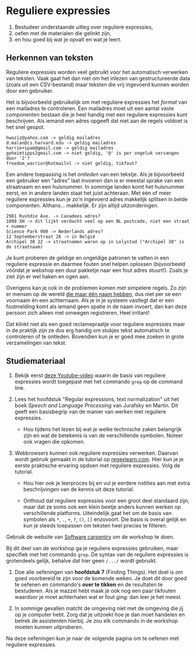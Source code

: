 # Reguliere expressies

1. Bestudeer onderstaande uitleg over reguliere expressies,
2. oefen met de materialen die gelinkt zijn,
2. en hou goed bij wat je opvalt en wat je leert.

## Herkennen van teksten

Reguliere expressies worden veel gebruikt voor het automatisch verwerken van teksten. Vaak gaat het dan niet om het inlezen van gestructureerde data (zoals uit een CSV-bestand) maar teksten die vrij ingevoerd kunnen worden door een gebruiker.

Het is bijvoorbeeld gebruikelijk om met reguliere expressies het *format* van een mailadres te controleren. Een mailadres moet uit een aantal vaste componenten bestaan die je heel handig met een reguliere expressies kunt beschrijven. Als iemand een adres opgeeft dat niet aan de regels voldoet is het snel gespot.

    hwaziz@yahoo.com -> geldig mailadres
    d.malan@cs.harvard.edu -> geldig mailadres
    harrie+spam@gmail.com -> geldig mailadres
    geheimtipps2gmail.com -> niet geldig, '@' is per ongeluk vervangen door '2'?
    freedom_warrior@hotmailnl -> niet geldig, tikfout?

Een andere toepassing is het *ontleden* van een tekstje. Als je bijvoorbeeld een gebruiker een "adres" laat invoeren dan is er meestal sprake van een straatnaam en een huisnummer. In sommige landen komt het huisnummer eerst, en in andere landen staat het juist achteraan. Met één of meer reguliere expressies kun je zo'n ingevoerd adres makkelijk splitsen in beide componenten. Althans... makkelijk. Er zijn altijd uitzonderingen.

    2981 Rushdie Ave. -> Canadees adres?
    1098 XH -> dit lijkt verdacht veel op een NL postcode, niet een straat + nummer
    Science Park 900 -> Nederlands adres?
    12 Septemberstraat 26 -> in België
    Archipel 30 22 -> straatnamen waren op in Lelystad ("Archipel 30" is de straatnaam)

Je kunt proberen de geldige en ongeldige patronen te vatten in een reguliere expressie en daarmee fouten snel helpen oplossen (bijvoorbeeld vóórdat je webshop een duur pakketje naar een fout adres stuurt!). Zoals je ziet zijn er wel haken en ogen aan.

Overigens kan je ook in de problemen komen met simpelere regels. Zo zijn er mensen op de wereld [die maar één naam hebben](https://scholar.google.com/citations?user=eGOkAUMAAAAJ&hl=nl&oi=ao), dus niet per se een voornaam én een achternaam. Als je in je systeem vastlegt dat er een foutmelding komt als iemand geen spatie in de naam invoert, dan kan deze persoon zich alleen met omwegen registreren. Heel irritant!

Dat klinkt niet als een goed reclamepraatje voor reguliere expressies maar in de praktijk zijn ze dus erg handig om stukjes tekst automatisch te controleren of te ontleden. Bovendien kun je er goed mee zoeken in grote verzamelingen van tekst.

## Studiemateriaal

1.  Bekijk eerst [deze Youtube-video](https://www.youtube.com/watch?v=yFRSpPwrJzQ) waarin de basis van reguliere expressies wordt toegepast met het commando `grep` op de command line.

1.  Lees het hoofdstuk "Regular expressions, text normalization" uit het boek _Speech and Language Processing_ van Jurafsky en Martin. Dit geeft een basisbegrip van de manier van werken met reguliere expressies.

    - Hou tijdens het lezen bij wat je welke technische zaken belangrijk zijn en wat de betekenis is van de verschillende symbolen. Noteer ook vragen die opkomen.

2.  Webbrowsers kunnen ook reguliere expressies verwerken. Daarvan wordt gebruik gemaakt in de tutorial op [regexlearn.com](https://regexlearn.com/learn/regex101). Hier kun je je eerste praktische ervaring opdoen met reguliere expressies. Volg de tutorial.

    - Hou hier ook je leerproces bij en vul je eerdere notities aan met extra beschrijvingen van de kennis uit deze tutorial.

    - Onthoud dat reguliere expressies voor een groot deel standaard zijn, maar dat ze soms ook een klein beetje anders kunnen werken op verschillende platforms. Uiteindelijk gaat het om de basis van symbolen als `*`, `.`, `+`, `?`, `()`, `[]` enzovoort. Die basis is overal gelijk en kun je steeds toepassen om teksten heel precies te filteren.

Gebruik de website van [Software carpentry](https://swcarpentry.github.io/shell-novice/) om de workshop te doen.

Bij dit deel van de workshop ga je reguliere expressies gebruiken, maar specifiek met het commando `grep`. De syntax van de reguliere expressies is grotendeels gelijk, behalve dat hier geen `/.../` wordt gebruikt.

1.  Doe alle oefeningen van **hoofdstuk 7** (Finding Things). Het doel is om goed voorbereid te zijn voor de komende weken. Je doet dit door goed te oefenen en commando's **over te tikken** en de resultaten te bestuderen. Als je mazzel hebt maak je ook nog een paar tikfouten waardoor je moet achterhalen wat er fout ging: dan leer je het meest.

1.  In sommige gevallen matcht de omgeving niet met de omgeving die jij op je computer hebt. Zorg dat je uitzoekt hoe je dan moet handelen en betrek de assistenten hierbij. Je zou elk commando in de workshop moeten kunnen uitproberen.


Na deze oefeningen kun je naar de volgende pagina om te oefenen met reguliere expressies.
